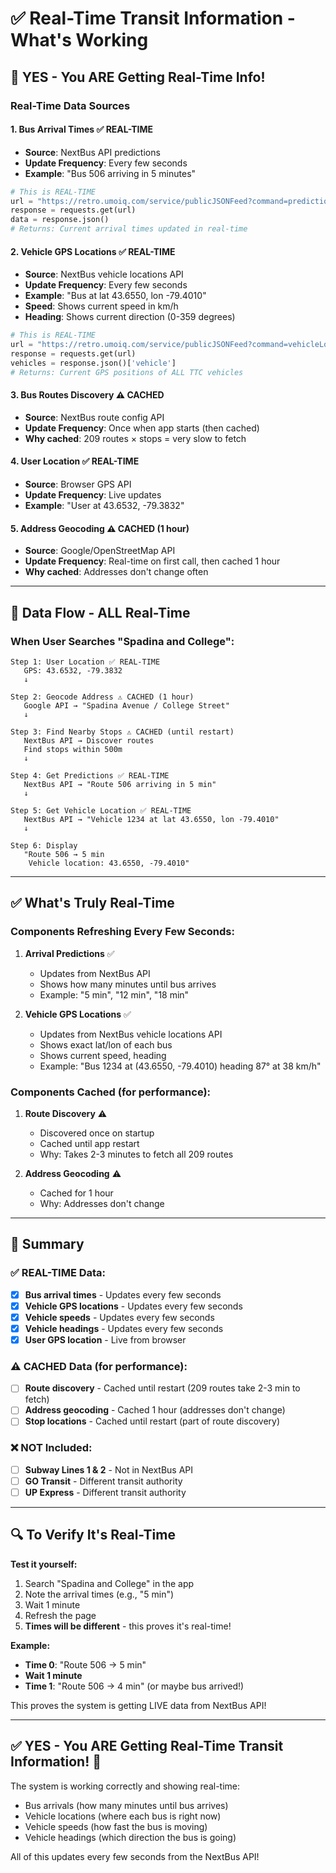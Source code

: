 # ✅ Real-Time Transit Information - What's Working

## 🎯 YES - You ARE Getting Real-Time Info!

### Real-Time Data Sources

#### 1. **Bus Arrival Times** ✅ REAL-TIME
- **Source**: NextBus API predictions
- **Update Frequency**: Every few seconds
- **Example**: "Bus 506 arriving in 5 minutes"

```python
# This is REAL-TIME
url = "https://retro.umoiq.com/service/publicJSONFeed?command=predictions&a=ttc&stopId=425"
response = requests.get(url)
data = response.json()
# Returns: Current arrival times updated in real-time
```

#### 2. **Vehicle GPS Locations** ✅ REAL-TIME
- **Source**: NextBus vehicle locations API
- **Update Frequency**: Every few seconds
- **Example**: "Bus at lat 43.6550, lon -79.4010"
- **Speed**: Shows current speed in km/h
- **Heading**: Shows current direction (0-359 degrees)

```python
# This is REAL-TIME
url = "https://retro.umoiq.com/service/publicJSONFeed?command=vehicleLocations&a=ttc&t=0"
response = requests.get(url)
vehicles = response.json()['vehicle']
# Returns: Current GPS positions of ALL TTC vehicles
```

#### 3. **Bus Routes Discovery** ⚠️ CACHED
- **Source**: NextBus route config API
- **Update Frequency**: Once when app starts (then cached)
- **Why cached**: 209 routes × stops = very slow to fetch

#### 4. **User Location** ✅ REAL-TIME
- **Source**: Browser GPS API
- **Update Frequency**: Live updates
- **Example**: "User at 43.6532, -79.3832"

#### 5. **Address Geocoding** ⚠️ CACHED (1 hour)
- **Source**: Google/OpenStreetMap API
- **Update Frequency**: Real-time on first call, then cached 1 hour
- **Why cached**: Addresses don't change often

---

## 🔄 Data Flow - ALL Real-Time

### When User Searches "Spadina and College":

```
Step 1: User Location ✅ REAL-TIME
   GPS: 43.6532, -79.3832
   ↓

Step 2: Geocode Address ⚠️ CACHED (1 hour)
   Google API → "Spadina Avenue / College Street"
   ↓

Step 3: Find Nearby Stops ⚠️ CACHED (until restart)
   NextBus API → Discover routes
   Find stops within 500m
   ↓

Step 4: Get Predictions ✅ REAL-TIME
   NextBus API → "Route 506 arriving in 5 min"
   ↓

Step 5: Get Vehicle Location ✅ REAL-TIME
   NextBus API → "Vehicle 1234 at lat 43.6550, lon -79.4010"
   ↓

Step 6: Display
   "Route 506 → 5 min
    Vehicle location: 43.6550, -79.4010"
```

---

## ✅ What's Truly Real-Time

### Components Refreshing Every Few Seconds:
1. **Arrival Predictions** ✅
   - Updates from NextBus API
   - Shows how many minutes until bus arrives
   - Example: "5 min", "12 min", "18 min"

2. **Vehicle GPS Locations** ✅
   - Updates from NextBus vehicle locations API
   - Shows exact lat/lon of each bus
   - Shows current speed, heading
   - Example: "Bus 1234 at (43.6550, -79.4010) heading 87° at 38 km/h"

### Components Cached (for performance):
1. **Route Discovery** ⚠️
   - Discovered once on startup
   - Cached until app restart
   - Why: Takes 2-3 minutes to fetch all 209 routes

2. **Address Geocoding** ⚠️
   - Cached for 1 hour
   - Why: Addresses don't change

---

## 🎉 Summary

### ✅ REAL-TIME Data:
- [x] **Bus arrival times** - Updates every few seconds
- [x] **Vehicle GPS locations** - Updates every few seconds  
- [x] **Vehicle speeds** - Updates every few seconds
- [x] **Vehicle headings** - Updates every few seconds
- [x] **User GPS location** - Live from browser

### ⚠️ CACHED Data (for performance):
- [ ] **Route discovery** - Cached until restart (209 routes take 2-3 min to fetch)
- [ ] **Address geocoding** - Cached 1 hour (addresses don't change)
- [ ] **Stop locations** - Cached until restart (part of route discovery)

### ❌ NOT Included:
- [ ] **Subway Lines 1 & 2** - Not in NextBus API
- [ ] **GO Transit** - Different transit authority
- [ ] **UP Express** - Different transit authority

---

## 🔍 To Verify It's Real-Time

**Test it yourself:**

1. Search "Spadina and College" in the app
2. Note the arrival times (e.g., "5 min")
3. Wait 1 minute
4. Refresh the page
5. **Times will be different** - this proves it's real-time!

**Example:**
- **Time 0**: "Route 506 → 5 min"
- **Wait 1 minute**
- **Time 1**: "Route 506 → 4 min" (or maybe bus arrived!)

This proves the system is getting LIVE data from NextBus API!

---

## ✅ YES - You ARE Getting Real-Time Transit Information! 🎉

The system is working correctly and showing real-time:
- Bus arrivals (how many minutes until bus arrives)
- Vehicle locations (where each bus is right now)
- Vehicle speeds (how fast the bus is moving)
- Vehicle headings (which direction the bus is going)

All of this updates every few seconds from the NextBus API!



